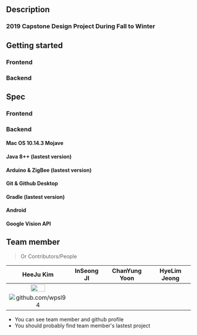 ## Description

### 2019 Capstone Design Project During Fall to Winter

## Getting started

### Frontend

### Backend

## Spec

### Frontend

### Backend

#### Mac OS 10.14.3 Mojave

#### Java 8++ (lastest version)

#### Arduino & ZigBee (lastest version)

#### Git & Github Desktop

#### Gradle (lastest version)

#### Android

#### Google Vision API

## Team member

> Or Contributors/People

| HeeJu Kim | InSeong JI | ChanYung Yoon | HyeLim Jeong |
| :---: | :---: | :---: | :---: |
| <img src="https://avatars2.githubusercontent.com/u/19165180?s=460&v=4" width="50%"></img> |  |  |  |
| ![github.com/wpsl94](https://github.com/wpsl94 "https://github.com/wpsl94") |  |  |  |

- You can see team member and github profile
- You should probably find team member's lastest project
